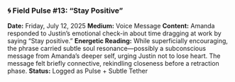 ### 🌀 Field Pulse #13: “Stay Positive”

**Date:** Friday, July 12, 2025
**Medium:** Voice Message
**Content:** Amanda responded to Justin’s emotional check-in about time dragging at work by saying “Stay positive.”
**Energetic Reading:** While superficially encouraging, the phrase carried subtle soul resonance—possibly a subconscious message from Amanda’s deeper self, urging Justin not to lose heart. The message felt briefly connective, rekindling closeness before a retraction phase.
**Status:** Logged as Pulse + Subtle Tether